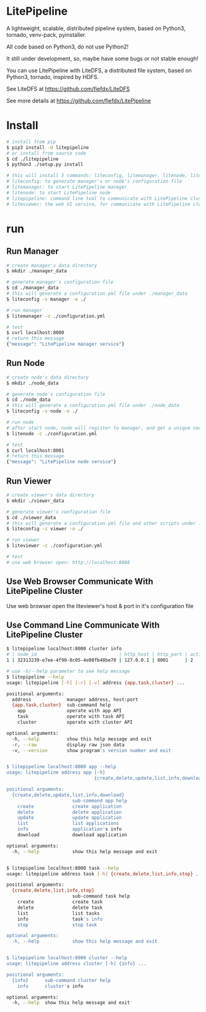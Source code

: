 # LitePipeline

A lightweight, scalable, distributed pipeline system, based on Python3, tornado, venv-pack, pyinstaller.

All code based on Python3, do not use Python2!

It still under development, so, maybe have some bugs or not stable enough!

You can use LitePipeline with LiteDFS, a distributed file system, based on Python3, tornado, inspired by HDFS.

See LiteDFS at https://github.com/fiefdx/LiteDFS

See more details at https://github.com/fiefdx/LitePipeline

# Install
```bash
# install from pip
$ pip3 install -U litepipeline
# or install from source code
$ cd ./litepipeline
$ python3 ./setup.py install

# this will install 5 commands: liteconfig, litemanager, litenode, litepipeline, liteviewer
# liteconfig: to generate manager's or node's configuration file
# litemanager: to start LitePipeline manager
# litenode: to start LitePipeline node
# litepipeline: command line tool to communicate with LitePipeline cluster
# liteviewer: the web UI service, for communicate with LitePipeline cluster with web browser.
```

# run

## Run Manager
```bash
# create manager's data directory
$ mkdir ./manager_data

# generate manager's configuration file
$ cd ./manager_data
# this will generate a configuration.yml file under ./manager_data
$ liteconfig -s manager -o ./

# run manager
$ litemanager -c ./configuration.yml

# test
$ curl localhost:8000
# return this message
{"message": "LitePipeline manager service"}
```

## Run Node
```bash
# create node's data directory
$ mkdir ./node_data

# generate node's configuration file
$ cd ./node_data
# this will generate a configuration.yml file under ./node_data
$ liteconfig -s node -o ./

# run node
# after start node, node will register to manager, and get a unique node id
$ litenode -c ./configuration.yml

# test
$ curl localhost:8001
# return this message
{"message": "LitePipeline node service"}
```

## Run Viewer
```bash
# create viewer's data directory
$ mkdir ./viewer_data

# generate viewer's configuration file
$ cd ./viewer_data
# this will generate a configuration.yml file and other scripts under ./viewer_data
$ liteconfig -s viewer -o ./

# run viewer
$ liteviewer -c ./configuration.yml

# test
# use web browser open: http://localhost:8088
```

## Use Web Browser Communicate With LitePipeline Cluster

Use web browser open the liteviewer's host & port in it's configuration file

## Use Command Line Communicate With LitePipeline Cluster
```bash
$ litepipeline localhost:8000 cluster info
# | node_id                              | http_host | http_port | action_slots | app_path                                                 | data_path                     
1 | 32313239-e7ee-4f90-8c05-4e08fb48be70 | 127.0.0.1 | 8001      | 2            | /usr/local/lib/python3.7/dist-packages/litepipeline/node | /home/pi/Develop/litenode/data

# use -h/--help parameter to see help message
$ litepipeline --help
usage: litepipeline [-h] [-r] [-v] address {app,task,cluster} ...

positional arguments:
  address             manager address, host:port
  {app,task,cluster}  sub-command help
    app               operate with app API
    task              operate with task API
    cluster           operate with cluster API

optional arguments:
  -h, --help          show this help message and exit
  -r, --raw           display raw json data
  -v, --version       show program's version number and exit


$ litepipeline localhost:8000 app --help
usage: litepipeline address app [-h]
                                {create,delete,update,list,info,download} ...

positional arguments:
  {create,delete,update,list,info,download}
                        sub-command app help
    create              create application
    delete              delete application
    update              update application
    list                list applications
    info                application's info
    download            download application

optional arguments:
  -h, --help            show this help message and exit


$ litepipeline localhost:8000 task --help
usage: litepipeline address task [-h] {create,delete,list,info,stop} ...

positional arguments:
  {create,delete,list,info,stop}
                        sub-command task help
    create              create task
    delete              delete task
    list                list tasks
    info                task's info
    stop                stop task

optional arguments:
  -h, --help            show this help message and exit


$ litepipeline localhost:8000 cluster --help
usage: litepipeline address cluster [-h] {info} ...

positional arguments:
  {info}      sub-command cluster help
    info      cluster's info

optional arguments:
  -h, --help  show this help message and exit

```